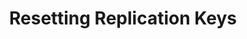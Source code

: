 ---
# -------------------------- #
#          PAGE INFO         #
# -------------------------- #

title: Resetting Replication Keys
permalink: /replication/extractions/replication-keys/resetting-replication-keys
keywords: replicate, replication, replication key, keys, stitch replicates data, rp
summary: "Replication Key resets clear saved Replication Key values for incremental tables and queue a full re-replication of data. Learn how resets work, what you should consider beforehand, and how to perform them."

key: "reset-replication-keys"
category: "extraction"
content-type: "replication-keys, incremental-replication"

layout: general
toc: true
weight: 7


# -------------------------- #
#           INTRO            #
# -------------------------- #

intro: |
  {% include misc/data-files.html %}

  {{ page.summary }} In this guide, we'll cover:

  {% for section in page.sections %}
  - [{{ section.summary }}](#{{ section.anchor }})
  {% endfor %}


# -------------------------- #
#          CONTENT           #
# -------------------------- #

sections:
  - title: "Applicable integrations"
    anchor: "applicable-integrations"
    summary: "The integrations this guide applies to"
    content: |
      Replication Keys can be reset for database and the majority of SaaS integrations, at either the table or integration level.

  - title: "How Replication Key resets work"
    anchor: "how-replication-resets-work"
    summary: "How Replication Key resets work"
    content: |
      Used to perform incremental replication (either [Key-based]({{ link.replication.key-based-incremental | prepend: site.baseurl }}) or [Log-based]({{ link.replication.log-based-incremental | prepend: site.baseurl }})), [Replication Keys]({{ link.replication.rep-keys | prepend: site.baseurl }}) can be reset in two ways:

      - At the **integration** level, the reset will clear the Replication Key values and queue a full re-replication for all tables set to replicate.
      - At the **table** level, the reset will clear the Replication Key value and queue a full re-replication for that table only.

      When Replication Keys are reset, Stitch will:

      1. Clear the last saved Replication Key value for the table (if reset at the table level) or all incremental tables (if reset at the integration level)
      2. Queue a full re-replication of the affected data. **Note**: This step will vary depending on the integration type:

         - **Database integrations**: All records in the table or tables will be included in the re-replication
         - **SaaS integrations:** Records with Replication Key values **greater than or equal to** the **Start Date** defined for the integration will be included in the re-replication
         
      3. Delete or truncate the destination table. **Note**: This step will vary depending on the integration type:
         - **Database, NetSuite Suite Analytics, and Salesforce integrations**: The destination table will be deleted
         - **All other integrations**: The destination table will be truncated
      4. Load the fully re-replicated data into the destination

  - title: "Uses for resetting Replication Keys"
    anchor: "uses-for-resetting-replication-keys"
    summary: "Uses for resetting Replication Keys"
    content: |
      Now that you understand what the Replication Key reset process does, how might you use it in practice?

      {% for subsection in section.subsections %}
      - [{{ subsection.title }}](#{{ subsection.anchor }})
      {% endfor %}

    subsections:
      - title: "Backfill existing records with new column data"
        anchor: "uses-for-resetting-replication-keys--backfill-columns"
        content: |
          If you've added a new source column and the Replication Key value hasn't increased for existing records, performing a reset will re-replicate the table in full and backfill the column where needed.

      - title: "Account for hard deletes or removed columns"
        anchor: "uses-for-resetting-replication-keys--hard-deletes"
        content: |
          While we strongly recommend using soft deletes whenever possible, Replication Key resets can be used to remove [hard-deleted records]({{ link.replication.deleted-records | prepend: site.baseurl }}) from your destination.

          **Note**: If resetting for this purpose, Stitch recommends **dropping the destination table(s) before performing the reset** and allowing it to be re-created. This will ensure that the hard deleted records are removed as expected.

      - title: "Troubleshoot data discrepancies"
        anchor: "uses-for-resetting-replication-keys--data-discrepancies"
        content: |
          **For SaaS integrations**, the integration's **Start Date** can sometimes be the root cause of missing data. If you're missing data from a specific timeframe, check if the records have Replication Key values that fall outside the **Start Date** for the integration.

          {% assign now = 'now' | date: "%s" %}

          For example: The default **Start Date** for most integrations is **1 year from the date the integration is created**. In this example, we'll assume it's a non-leap year, or **365 days**. 

          If created today (`{{ now | date: "%Y-%m-%d" }}`), records with Replication Key values **greater than or equal to** `{{ now | minus: 31622400 | date: "%Y-%m-%d" }}` would be selected for replication. Records with Replication Key values that are less than this date wouldn't be replicated.

          If this doesn't apply, check out the [Data discrepancy troubleshooting guide]({{ link.troubleshooting.discrepancy-guide | prepend: site.baseurl }}) for more data discrepancy troubleshooting tips.

  - title: "Considerations for resetting Replication Keys"
    anchor: "considerations"
    summary: "Things to think about before resetting your Replication Keys"
    content: |
      If you have any questions or concerns, reach out to support **before resetting Replication Keys**.

      1. **This process can't be reversed or interrupted once confirmed.**
      2. **Your row usage will increase.** The full re-replication triggered by a Replication Key reset will count towards your overall row usage.
      3. **Recent data may be re-replicated, which will count towards your row usage.** 
      4. **Data may be stale until the re-replication completes.** When a full re-replication is queued, replication begins with the oldest data and progresses towards the most recent. 
      5. **Data volume and the configuration of the source can impact how long the Extraction takes to complete.** Stitch is only able to extract data as fast as the source - whether database or API (SaaS) - allows. Contributing factors include, but aren't limited to the following:

         - **Overall volume of data to be replicated**, including the total number of records and columns set to replicate. In general, wider tables - that is, tables with many columns set to replicate - take longer to fully replicate.
         - **For database integrations**: 
            - Available database resources
         - **For SaaS integrations**:
            - Overall API design and speed
            - Available API quota
            - [Third-party downtime]({{ link.troubleshooting.third-party-downtime | prepend: site.baseurl }})
      6. **Your destination's available resources will impact how long Loading takes to complete.** Stitch is only able to load data as fast as the destination allows. If a small number of resources are available, loading time will likely increase.

  - title: "Resetting Replication Keys"
    anchor: "reset-replication-keys"
    summary: "How to reset Replication Keys"
    content: |
      {% include important.html type="single-line" content="**Resetting a table or integration's Replication Keys is an irreversible process once confirmed in Stitch.**" %}

      The process for resetting Replication Keys varies by integration type:

      {% for subsection in section.subsections %}
      - [{{ subsection.title | replace:"Resetting d","D" | remove: "Resetting " |  remove:" and tables" | }}](#{{ subsection.anchor }})
      {% endfor %}

    subsections:
      - title: "Resetting database integrations and tables"
        anchor: "reset-replication-keys--database-integrations"
        content: |
          {% for sub-subsection in subsection.sub-subsections %}
          - [{{ sub-subsection.title }}](#{{ sub-subsection.anchor }})
          {% endfor %}

        sub-subsections:
          - title: "Reset a database integration table"
            anchor: "reset-replication-keys--database-integrations--table-level"
            content: |
              {% capture reset-single-table %}
              To reset a single table:

              1. Click into the integration from the {{ app.page-names.dashboard }} page.
              2. Click the **Tables to Replicate** tab. 
              3. Navigate to and open the table you want to reset. 
              4. Click the **Table Settings** link, located near the top right corner of the page.
              5. Scroll down to the **Reset This Table** section.
              6. Click the **Reset Table** button.
              7. When prompted, click **OK** to confirm.
              {% endcapture %}

              {{ reset-single-table | flatify }}

          - title: "Reset an entire database integration"
            anchor: "reset-replication-keys--database-integrations--integration-level"
            content: |
              To reset the Replication Key values for all incrementally replicating tables and queue a full re-replication of the integration's data:

              1. Click into the integration from the {{ app.page-names.dashboard }} page.
              2. Click the {{ app.buttons.update-int-settings }} tab. 
              3. Scroll down to the **Reset This Integration** section.
              4. Click the **Reset This Integration** button.
              5. When prompted, click **OK** to confirm.

      - title: "Resetting SaaS integrations and tables"
        anchor: "reset-replication-keys--saas-integrations"
        content: |
          {% for sub-subsection in subsection.sub-subsections %}
          - [{{ sub-subsection.title }}](#{{ sub-subsection.anchor }})
          {% endfor %}

        sub-subsections:
          - title: "Reset a SaaS integration table"
            anchor: "reset-replication-keys--saas-integrations--table-level"
            content: |
              {% capture saas-support %}
              {% assign saas-with-table-level-resets = site.saas-integrations | where:"table-level-reset",true | sort:"display_name" %}
              {% assign integration-versions = site.data.taps.versions %}

              {% for integration in saas-with-table-level-resets %}
              {% assign this-version = integration-versions[integration.name]released-versions | where:"number",integration.this-version | first %}
              {% if this-version.status != "deprecated" or this-version.status != "sunset" %}

              - [{{ integration.display_name }} ({{ integration.this-version | prepend: "v" }})]({{ integration.url | prepend: site.baseurl }})
              {% endif %}
              {% endfor %}
              {% endcapture %}

              {% include note.html first-line="**Note**: Currently, only the following SaaS integrations support table-level Replication Key resets:" content=saas-support %}

              {{ reset-single-table | flatify }}

          - title: "Reset an entire SaaS integration"
            anchor: "reset-replication-keys--saas-integrations--integration-level"
            content: |
              Resetting a SaaS integration is accomplished by changing the **Start Date** defined in the {{ app.page-names.int-settings }} page.

              To reset the Replication Key values for all incrementally replicating tables and queue a full re-replication of the integration's data:

              1. Click into the integration from the {{ app.page-names.dashboard }} page.
              2. Click the {{ app.buttons.update-int-settings }} tab.
              3. Scroll to the **Sync Historical Data** section.
              4. In the **Start Date** section, click the **Change Date** link.
              5. Define the new starting date using the drop-down. 
              6. Next:
                 - If there's a **Reset Date** button, click it.
                 - Otherwise, click the **Update Settings** button.
              7. When prompted, click **OK** to confirm the change.
---